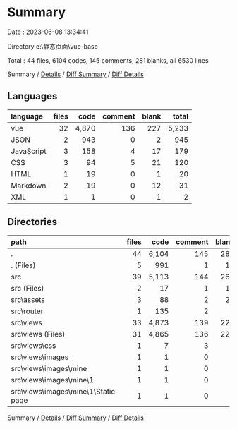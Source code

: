 # Summary

Date : 2023-06-08 13:34:41

Directory e:\\静态页面\\vue-base

Total : 44 files,  6104 codes, 145 comments, 281 blanks, all 6530 lines

Summary / [Details](details.md) / [Diff Summary](diff.md) / [Diff Details](diff-details.md)

## Languages
| language | files | code | comment | blank | total |
| :--- | ---: | ---: | ---: | ---: | ---: |
| vue | 32 | 4,870 | 136 | 227 | 5,233 |
| JSON | 2 | 943 | 0 | 2 | 945 |
| JavaScript | 3 | 158 | 4 | 17 | 179 |
| CSS | 3 | 94 | 5 | 21 | 120 |
| HTML | 1 | 19 | 0 | 1 | 20 |
| Markdown | 2 | 19 | 0 | 12 | 31 |
| XML | 1 | 1 | 0 | 1 | 2 |

## Directories
| path | files | code | comment | blank | total |
| :--- | ---: | ---: | ---: | ---: | ---: |
| . | 44 | 6,104 | 145 | 281 | 6,530 |
| . (Files) | 5 | 991 | 1 | 18 | 1,010 |
| src | 39 | 5,113 | 144 | 263 | 5,520 |
| src (Files) | 2 | 17 | 1 | 13 | 31 |
| src\\assets | 3 | 88 | 2 | 22 | 112 |
| src\\router | 1 | 135 | 2 | 4 | 141 |
| src\\views | 33 | 4,873 | 139 | 224 | 5,236 |
| src\\views (Files) | 31 | 4,865 | 136 | 224 | 5,225 |
| src\\views\\css | 1 | 7 | 3 | 0 | 10 |
| src\\views\\images | 1 | 1 | 0 | 0 | 1 |
| src\\views\\images\\mine | 1 | 1 | 0 | 0 | 1 |
| src\\views\\images\\mine\\1 | 1 | 1 | 0 | 0 | 1 |
| src\\views\\images\\mine\\1\\Static-page | 1 | 1 | 0 | 0 | 1 |

Summary / [Details](details.md) / [Diff Summary](diff.md) / [Diff Details](diff-details.md)